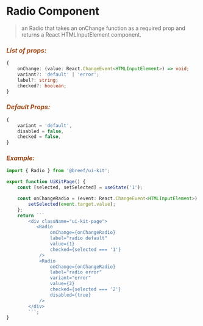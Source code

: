 # Radio Component

> an Radio that takes an onChange function as a required prop and returns a React HTMLInputElement component.

### _<span style="color: #9f4a19">List of props:</span>_

```typescript
{
    onChange: (value: React.ChangeEvent<HTMLInputElement>) => void;
    variant?: 'default' | 'error';
    label?: string;
    checked?: boolean;
}
```

### _<span style="color: #9f4a19">Default Props:</span>_

```typescript
{
    variant = 'default',
    disabled = false,
    checked = false,
}
```

### _<span style="color: #9f4a19">Example:</span>_

````typescript
import { Radio } from '@breef/ui-kit';

export function UiKitPage() {
    const [selected, setSelected] = useState('1');

    const onChangeRadio = (event: React.ChangeEvent<HTMLInputElement>) => {
        setSelected(event.target.value);
    };
    return ```
        <div className="ui-kit-page">
           <Radio
                onChange={onChangeRadio}
                label="radio default"
                value={1}
                checked={selected === '1'}
            />
            <Radio
                onChange={onChangeRadio}
                label="radio error"
                variant="error"
                value={2}
                checked={selected === '2'}
                disabled={true}
            />
        </div>
        ```;
}
````
